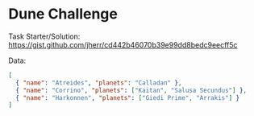 # Dune Challenge

Task Starter/Solution: https://gist.github.com/jherr/cd442b46070b39e99dd8bedc9eecff5c

Data:

```json
[
  { "name": "Atreides", "planets": "Calladan" },
  { "name": "Corrino", "planets": ["Kaitan", "Salusa Secundus"] },
  { "name": "Harkonnen", "planets": ["Giedi Prime", "Arrakis"] }
]
```
